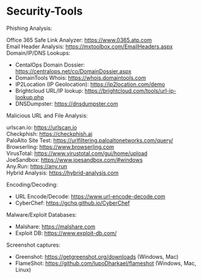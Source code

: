 # Security-Tools

Phishing Analysis:

Office 365 Safe Link Analyzer: https://www.0365.atp.com <br>
Email Header Analysis: https://mxtoolbox.com/EmailHeaders.aspx<br>
Domain/IP/DNS Lookups: 
* CentalOps Domain Dossier: https://centralops.net/co/DomainDossier.aspx
* DomainTools Whois: https://whois.domaintools.com
* IP2Location (IP Geolocation): https://ip2location.com/demo
* Brightcloud URL/IP lookup: https://brightcloud.com/tools/url-ip-lookup.php
* DNSDumpster: https://dnsdumpster.com

Malicious URL and File Analysis:<br>

urlscan.io: https://urlscan.io<br>
Checkphish: https://checkphish.ai<br>
PaloAlto Site Test: https://urlfiltering.paloaltonetworks.com/query/<br>
Browserling: https://www.browserling.com<br>
VirusTotal: https://www.virustotal.com/gui/home/upload<br>
JoeSandbox: https://www.joesandbox.com/#windows<br>
Any.Run: https://any.run<br>
Hybrid Analysis: https://hybrid-analysis.com<br>

Encoding/Decoding:<br>
* URL Encode/Decode: https://www.url-encode-decode.com
* CyberChef: https://gchq.github.io/CyberChef

Malware/Exploit Databases:<br>
* Malshare: https://malshare.com
* Exploit DB: https://www.exploit-db.com/


Screenshot captures:<br>
* Greenshot: https://getgreenshot.org/downloads (Windows, Mac)
* FlameShot: https://github.com/lupoDharkael/flameshot (Windows, Mac, Linux)
